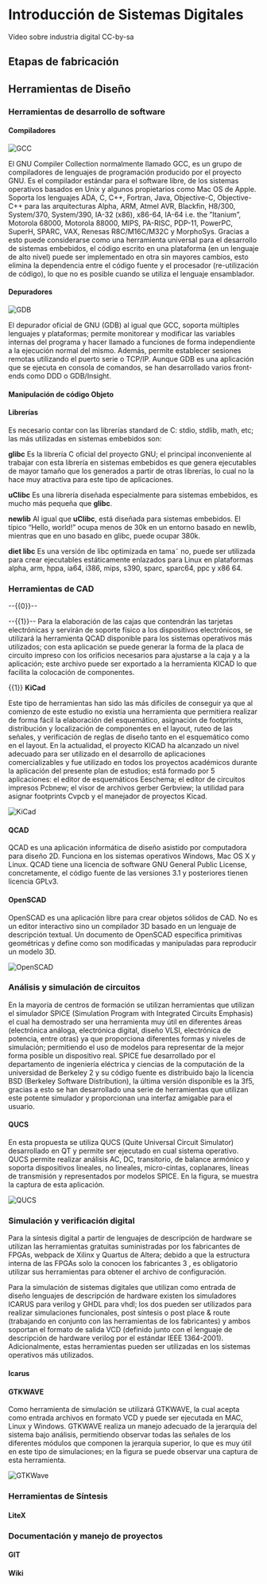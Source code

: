 <!--

author: Carlos Camargo, Johnny Cubides

comment: Sesión

script:   https://cdn.jsdelivr.net/chartist.js/latest/chartist.min.js
          https://felixhao28.github.io/JSCPP/dist/JSCPP.es5.min.js


link: https://cdn.jsdelivr.net/chartist.js/latest/chartist.min.css

link: https://cdnjs.cloudflare.com/ajax/libs/animate.css/3.7.0/animate.min.css
-->

# Introducción de Sistemas Digitales

Vídeo sobre industria digital CC-by-sa

## Etapas de fabricación

## Herramientas de Diseño

### Herramientas de desarrollo de software

#### Compiladores

![GCC](img/gcc.jpg)

El GNU Compiler Collection normalmente llamado GCC, es un grupo de compiladores de lenguajes de programación producido por el proyecto GNU. Es el compilador estándar para el software libre, de los sistemas operativos basados en Unix y algunos propietarios como Mac OS de Apple. Soporta los lenguajes ADA, C, C++, Fortran, Java, Objective-C, Objective-C++ para las arquitecturas Alpha, ARM, Atmel AVR, Blackfin, H8/300, System/370, System/390, IA-32 (x86), x86-64, IA-64 i.e. the ”Itanium”, Motorola 68000, Motorola 88000, MIPS, PA-RISC, PDP-11, PowerPC, SuperH, SPARC, VAX, Renesas R8C/M16C/M32C y MorphoSys. Gracias a esto puede considerarse como una herramienta universal para el desarrollo de sistemas embebidos, el código escrito en una plataforma (en un lenguaje de alto nivel) puede ser implementado en otra sin mayores cambios, esto elimina la dependencia entre el código fuente y el procesador (re-utilización de código), lo que no es posible cuando se utiliza el lenguaje ensamblador.

#### Depuradores

![GDB](img/gdb.jpg)

El depurador oficial de GNU (GDB) al igual que GCC, soporta múltiples lenguajes y plataformas; permite monitorear y modificar las variables internas del programa y hacer llamado a funciones de forma independiente a la ejecución normal del mismo. Además, permite establecer sesiones remotas utilizando el puerto serie o TCP/IP. Aunque GDB es una aplicación que se ejecuta en consola de comandos, se han desarrollado varios front-ends como DDD o GDB/Insight.

#### Manipulación de código Objeto

#### Librerías

Es necesario contar con las librerías standard de C: stdio, stdlib, math, etc; las más utilizadas en sistemas embebidos son:

**glibc** Es la librería C oficial del proyecto GNU; el principal inconveniente al trabajar con esta librería en sistemas embebidos es que genera ejecutables de mayor tamaño que los generados a partir de otras librerías, lo cual no la hace muy atractiva para este tipo de aplicaciones.

**uClibc** Es una librería diseñada especialmente para sistemas embebidos, es mucho más pequeña que **glibc**. 

**newlib** Al igual que **uClibc**, está diseñada para sistemas embebidos. El típico “Hello, world!” ocupa menos de 30k en un entorno basado en newlib, mientras que en uno basado en glibc, puede ocupar 380k.

**diet libc** Es una versión de libc optimizada en tama˜ no, puede ser utilizada para crear ejecutables estáticamente enlazados para Linux en plataformas alpha, arm, hppa, ia64, i386, mips, s390, sparc, sparc64, ppc y x86 64.

### Herramientas de CAD

--{{0}}--


  --{{1}}--
Para la elaboración de las cajas que contendrán las tarjetas electrónicas y servirán de soporte fı́sico a los dispositivos electrónicos, se utilizará la herramienta QCAD disponible para los sistemas operativos más utilizados; con esta aplicación se puede generar la forma de la placa de circuito impreso con los orificios necesarios para ajustarse a la caja y a la aplicación; este archivo puede ser exportado a la herramienta KICAD lo que facilita la colocación de componentes.

{{1}} **KiCad**


Este tipo de herramientas han sido las más difı́ciles de conseguir ya que al comienzo de este estudio no existı́a una herramienta que permitiera realizar de forma fácil la elaboración del esquemático, asignación de footprints, distribución y localización de componentes en el layout, ruteo de las señales, y verificación de reglas de diseño tanto en el esquemático como en el layout. En la actualidad, el proyecto KICAD ha alcanzado un nivel adecuado para ser utilizado en el desarrollo de aplicaciones comercializables y fue utilizado en todos los proyectos académicos durante la aplicación del presente plan de estudios; está formado por 5 aplicaciones: el editor de esquemáticos Eeschema; el editor de circuitos impresos Pcbnew; el visor de archivos gerber Gerbview; la utilidad para asignar footprints Cvpcb y el manejador de proyectos Kicad.

![KiCad](img/kicad.png)




#### QCAD

QCAD es una aplicación informática de diseño asistido por computadora para diseño 2D. Funciona en los sistemas operativos Windows, Mac OS X y Linux. QCAD tiene una licencia de software GNU General Public License, concretamente, el código fuente de las versiones 3.1 y posteriores tienen licencia GPLv3.

#### OpenSCAD

OpenSCAD es una aplicación libre para crear objetos sólidos de CAD. No es un editor interactivo sino un compilador 3D basado en un lenguaje de descripción textual. Un documento de OpenSCAD especifica primitivas geométricas y define como son modificadas y manipuladas para reproducir un modelo 3D. 

![OpenSCAD](img/openscad.png)

### Análisis y simulación de circuitos

En la mayorı́a de centros de formación se utilizan herramientas que utilizan el simulador SPICE (Simulation Program with Integrated Circuits Emphasis) el cual ha demostrado ser una herramienta muy útil en diferentes áreas (electrónica análoga, electrónica digital, diseño VLSI, electrónica de potencia, entre otras) ya que proporciona diferentes formas y niveles de simulación; permitiendo el uso de modelos para representar de la mejor forma posible un dispositivo real. SPICE fue desarrollado por el departamento de ingenierı́a eléctrica y ciencias de la computación de la universidad de Berkeley 2 y su código fuente es distribuido bajo la licencia BSD (Berkeley Software Distribution), la última versión disponible es la 3f5, gracias a esto se han desarrollado una serie de herramientas que utilizan este potente simulador y proporcionan una interfaz amigable para el usuario.

#### QUCS

En esta propuesta se utiliza QUCS (Quite Universal Circuit Simulator) desarrollado en QT y permite ser ejecutado en cual sistema operativo. QUCS permite realizar análisis AC, DC, transitorio, de balance armónico y soporta dispositivos lineales, no lineales, micro-cintas, coplanares, lı́neas de transmisión y representados por modelos SPICE. En la figura, se muestra la captura de esta aplicación.

![QUCS](img/qucs.png)

### Simulación y verificación digital

Para la sı́ntesis digital a partir de lenguajes de descripción de hardware se utilizan las herramientas gratuitas suministradas por los fabricantes de FPGAs, webpack de Xilinx y Quartus de Altera; debido a que la estructura interna de las FPGAs solo la conocen los fabricantes 3 , es obligatorio utilizar sus herramientas para obtener el archivo de configuración. 

Para la simulación de sistemas digitales que utilizan como entrada de diseño lenguajes de descripción de hardware existen los simuladores ICARUS para verilog y GHDL para vhdl; los dos pueden ser utilizados para realizar simulaciones funcionales, post sı́ntesis o post place & route (trabajando en conjunto con las herramientas de los fabricantes) y ambos soportan el formato de salida VCD (definido junto con el lenguaje de descripción de hardware verilog por el estándar IEEE 1364-2001). Adicionalmente, estas herramientas pueden ser utilizadas en los sistemas operativos más utilizados.

#### Icarus

#### GTKWAVE

Como herramienta de simulación se utilizará GTKWAVE, la cual acepta como entrada archivos en formato VCD y puede ser ejecutada en MAC, Linux y Windows. GTKWAVE realiza un manejo adecuado de la jerarquı́a del sistema bajo análisis, permitiendo observar todas las señales de los diferentes módulos que componen la jerarquı́a superior, lo que es muy útil en este tipo de simulaciones; en la figura se puede observar una captura de esta herramienta.

![GTKWave](img/gtkwave.png)

### Herramientas de Síntesis

#### LiteX

### Documentación y manejo de proyectos

#### GIT

#### Wiki
